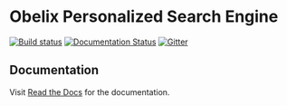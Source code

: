 # Obelix Personalized Search Engine

[![Build status](https://ci.frigg.io/badges/frecar/obelix/)](https://ci.frigg.io/frecar/obelix/last/)
[![Documentation Status](https://readthedocs.org/projects/obelix/badge/?version=latest)](https://readthedocs.org/projects/obelix/?badge=latest)
[![Gitter](https://badges.gitter.im/Join%20Chat.svg)](https://gitter.im/inveniosoftware/obelix?utm_source=badge&utm_medium=badge&utm_campaign=pr-badge)


## Documentation

Visit [Read the Docs](http://obelix.readthedocs.org/en/latest/) for the documentation.
